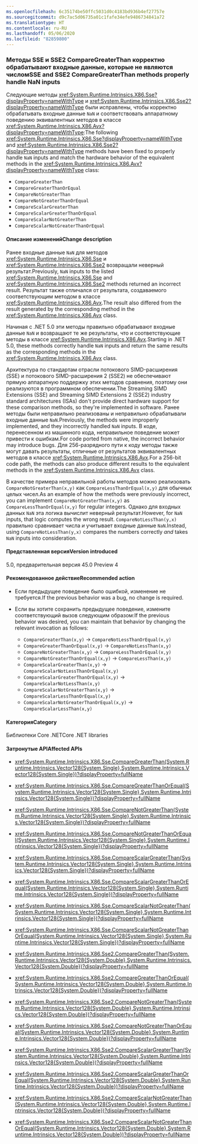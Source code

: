 ```yaml
---
ms.openlocfilehash: 6c35174be50ffc5031d0c4183bd936b4ef27757e
ms.sourcegitcommit: d9c7ac5d06735a01c1fafe34efe9486734841a72
ms.translationtype: HT
ms.contentlocale: ru-RU
ms.lasthandoff: 05/06/2020
ms.locfileid: "82859800"
---
```

### <a name="sse-and-sse2-comparegreaterthan-methods-properly-handle-nan-inputs"></a><span data-ttu-id="e0137-101">Методы SSE и SSE2 CompareGreaterThan корректно обрабатывают входные данные, которые не являются числом</span><span class="sxs-lookup"><span data-stu-id="e0137-101">SSE and SSE2 CompareGreaterThan methods properly handle NaN inputs</span></span>

<span data-ttu-id="e0137-102">Следующие методы <xref:System.Runtime.Intrinsics.X86.Sse?displayProperty=nameWithType> и <xref:System.Runtime.Intrinsics.X86.Sse2?displayProperty=nameWithType> были исправлены, чтобы корректно обрабатывать входные данные `NaN` и соответствовать аппаратному поведению эквивалентных методов в классе <xref:System.Runtime.Intrinsics.X86.Avx?displayProperty=nameWithType>:</span><span class="sxs-lookup"><span data-stu-id="e0137-102">The following <xref:System.Runtime.Intrinsics.X86.Sse?displayProperty=nameWithType> and <xref:System.Runtime.Intrinsics.X86.Sse2?displayProperty=nameWithType> methods have been fixed to properly handle `NaN` inputs and match the hardware behavior of the equivalent methods in the <xref:System.Runtime.Intrinsics.X86.Avx?displayProperty=nameWithType> class:</span></span>

* `CompareGreaterThan`
* `CompareGreaterThanOrEqual`
* `CompareNotGreaterThan`
* `CompareNotGreaterThanOrEqual`
* `CompareScalarGreaterThan`
* `CompareScalarGreaterThanOrEqual`
* `CompareScalarNotGreaterThan`
* `CompareScalarNotGreaterThanOrEqual`

#### <a name="change-description"></a><span data-ttu-id="e0137-103">Описание изменений</span><span class="sxs-lookup"><span data-stu-id="e0137-103">Change description</span></span>

<span data-ttu-id="e0137-104">Ранее входные данные `NaN` для методов <xref:System.Runtime.Intrinsics.X86.Sse> и <xref:System.Runtime.Intrinsics.X86.Sse2> возвращали неверный результат.</span><span class="sxs-lookup"><span data-stu-id="e0137-104">Previously, `NaN` inputs to the listed <xref:System.Runtime.Intrinsics.X86.Sse> and <xref:System.Runtime.Intrinsics.X86.Sse2> methods returned an incorrect result.</span></span> <span data-ttu-id="e0137-105">Результат также отличался от результата, создаваемого соответствующим методом в классе <xref:System.Runtime.Intrinsics.X86.Avx>.</span><span class="sxs-lookup"><span data-stu-id="e0137-105">The result also differed from the result generated by the corresponding method in the <xref:System.Runtime.Intrinsics.X86.Avx> class.</span></span>

<span data-ttu-id="e0137-106">Начиная с .NET 5.0 эти методы правильно обрабатывают входные данные `NaN` и возвращают те же результаты, что и соответствующие методы в классе <xref:System.Runtime.Intrinsics.X86.Avx>.</span><span class="sxs-lookup"><span data-stu-id="e0137-106">Starting in .NET 5.0, these methods correctly handle `NaN` inputs and return the same results as the corresponding methods in the <xref:System.Runtime.Intrinsics.X86.Avx> class.</span></span>

<span data-ttu-id="e0137-107">Архитектура по стандартам отрасли потокового SIMD-расширения (SSE) и потокового SIMD-расширения 2 (SSE2) не обеспечивают прямую аппаратную поддержку этих методов сравнения, поэтому они реализуются в программном обеспечении.</span><span class="sxs-lookup"><span data-stu-id="e0137-107">The Streaming SIMD Extensions (SSE) and Streaming SIMD Extensions 2 (SSE2) industry standard architectures (ISAs) don't provide direct hardware support for these comparison methods, so they're implemented in software.</span></span> <span data-ttu-id="e0137-108">Ранее методы были неправильно реализованы и неправильно обрабатывали входные данные `NaN`.</span><span class="sxs-lookup"><span data-stu-id="e0137-108">Previously, the methods were improperly implemented, and they incorrectly handled `NaN` inputs.</span></span> <span data-ttu-id="e0137-109">В коде, перенесенном из машинного кода, неправильное поведение может привести к ошибкам.</span><span class="sxs-lookup"><span data-stu-id="e0137-109">For code ported from native, the incorrect behavior may introduce bugs.</span></span> <span data-ttu-id="e0137-110">Для 256-разрядного пути к коду методы также могут давать результаты, отличные от результатов эквивалентных методов в классе <xref:System.Runtime.Intrinsics.X86.Avx>.</span><span class="sxs-lookup"><span data-stu-id="e0137-110">For a 256-bit code path, the methods can also produce different results to the equivalent methods in the <xref:System.Runtime.Intrinsics.X86.Avx> class.</span></span>

<span data-ttu-id="e0137-111">В качестве примера неправильной работы методов можно реализовать `CompareNotGreaterThan(x,y)` как `CompareLessThanOrEqual(x,y)` для обычных целых чисел.</span><span class="sxs-lookup"><span data-stu-id="e0137-111">As an example of how the methods were previously incorrect, you can implement `CompareNotGreaterThan(x,y)` as `CompareLessThanOrEqual(x,y)` for regular integers.</span></span> <span data-ttu-id="e0137-112">Однако для входных данных `NaN` эта логика вычислит неверный результат.</span><span class="sxs-lookup"><span data-stu-id="e0137-112">However, for `NaN` inputs, that logic computes the wrong result.</span></span> <span data-ttu-id="e0137-113">`CompareNotLessThan(y,x)` правильно сравнивает числа *и* учитывает входные данные `NaN`.</span><span class="sxs-lookup"><span data-stu-id="e0137-113">Instead, using `CompareNotLessThan(y,x)` compares the numbers correctly *and* takes `NaN` inputs into consideration.</span></span>

#### <a name="version-introduced"></a><span data-ttu-id="e0137-114">Представленная версия</span><span class="sxs-lookup"><span data-stu-id="e0137-114">Version introduced</span></span>

<span data-ttu-id="e0137-115">5.0, предварительная версия 4</span><span class="sxs-lookup"><span data-stu-id="e0137-115">5.0 Preview 4</span></span>

#### <a name="recommended-action"></a><span data-ttu-id="e0137-116">Рекомендованное действие</span><span class="sxs-lookup"><span data-stu-id="e0137-116">Recommended action</span></span>

- <span data-ttu-id="e0137-117">Если предыдущее поведение было ошибкой, изменение не требуется.</span><span class="sxs-lookup"><span data-stu-id="e0137-117">If the previous behavior was a bug, no change is required.</span></span>

- <span data-ttu-id="e0137-118">Если вы хотите сохранить предыдущее поведение, измените соответствующий вызов следующим образом:</span><span class="sxs-lookup"><span data-stu-id="e0137-118">If the previous behavior was desired, you can maintain that behavior by changing the relevant invocation as follows:</span></span>

  * `CompareGreaterThan(x,y)` -> `CompareNotLessThanOrEqual(x,y)`
  * `CompareGreaterThanOrEqual(x,y)` -> `CompareNotLessThan(x,y)`
  * `CompareNotGreaterThan(x,y)` -> `CompareLessThanOrEqual(x,y)`
  * `CompareNotGreaterThanOrEqual(x,y)` -> `CompareLessThan(x,y)`
  * `CompareScalarGreaterThan(x,y)` -> `CompareScalarNotLessThanOrEqual(x,y)`
  * `CompareScalarGreaterThanOrEqual(x,y)` -> `CompareScalarNotLessThan(x,y)`
  * `CompareScalarNotGreaterThan(x,y)` -> `CompareScalarLessThanOrEqual(x,y)`
  * `CompareScalarNotGreaterThanOrEqual(x,y)` -> `CompareScalarLessThan(x,y)`

#### <a name="category"></a><span data-ttu-id="e0137-119">Категория</span><span class="sxs-lookup"><span data-stu-id="e0137-119">Category</span></span>

<span data-ttu-id="e0137-120">Библиотеки Core .NET</span><span class="sxs-lookup"><span data-stu-id="e0137-120">Core .NET libraries</span></span>

#### <a name="affected-apis"></a><span data-ttu-id="e0137-121">Затронутые API</span><span class="sxs-lookup"><span data-stu-id="e0137-121">Affected APIs</span></span>

- <xref:System.Runtime.Intrinsics.X86.Sse.CompareGreaterThan(System.Runtime.Intrinsics.Vector128{System.Single},System.Runtime.Intrinsics.Vector128{System.Single})?displayProperty=fullName>
- <xref:System.Runtime.Intrinsics.X86.Sse.CompareGreaterThanOrEqual(System.Runtime.Intrinsics.Vector128{System.Single},System.Runtime.Intrinsics.Vector128{System.Single})?displayProperty=fullName>
- <xref:System.Runtime.Intrinsics.X86.Sse.CompareNotGreaterThan(System.Runtime.Intrinsics.Vector128{System.Single},System.Runtime.Intrinsics.Vector128{System.Single})?displayProperty=fullName>
- <xref:System.Runtime.Intrinsics.X86.Sse.CompareNotGreaterThanOrEqual(System.Runtime.Intrinsics.Vector128{System.Single},System.Runtime.Intrinsics.Vector128{System.Single})?displayProperty=fullName>
- <xref:System.Runtime.Intrinsics.X86.Sse.CompareScalarGreaterThan(System.Runtime.Intrinsics.Vector128{System.Single},System.Runtime.Intrinsics.Vector128{System.Single})?displayProperty=fullName>
- <xref:System.Runtime.Intrinsics.X86.Sse.CompareScalarGreaterThanOrEqual(System.Runtime.Intrinsics.Vector128{System.Single},System.Runtime.Intrinsics.Vector128{System.Single})?displayProperty=fullName>
- <xref:System.Runtime.Intrinsics.X86.Sse.CompareScalarNotGreaterThan(System.Runtime.Intrinsics.Vector128{System.Single},System.Runtime.Intrinsics.Vector128{System.Single})?displayProperty=fullName>
- <xref:System.Runtime.Intrinsics.X86.Sse.CompareScalarNotGreaterThanOrEqual(System.Runtime.Intrinsics.Vector128{System.Single},System.Runtime.Intrinsics.Vector128{System.Single})?displayProperty=fullName>

- <xref:System.Runtime.Intrinsics.X86.Sse2.CompareGreaterThan(System.Runtime.Intrinsics.Vector128{System.Double},System.Runtime.Intrinsics.Vector128{System.Double})?displayProperty=fullName>
- <xref:System.Runtime.Intrinsics.X86.Sse2.CompareGreaterThanOrEqual(System.Runtime.Intrinsics.Vector128{System.Double},System.Runtime.Intrinsics.Vector128{System.Double})?displayProperty=fullName>
- <xref:System.Runtime.Intrinsics.X86.Sse2.CompareNotGreaterThan(System.Runtime.Intrinsics.Vector128{System.Double},System.Runtime.Intrinsics.Vector128{System.Double})?displayProperty=fullName>
- <xref:System.Runtime.Intrinsics.X86.Sse2.CompareNotGreaterThanOrEqual(System.Runtime.Intrinsics.Vector128{System.Double},System.Runtime.Intrinsics.Vector128{System.Double})?displayProperty=fullName>
- <xref:System.Runtime.Intrinsics.X86.Sse2.CompareScalarGreaterThan(System.Runtime.Intrinsics.Vector128{System.Double},System.Runtime.Intrinsics.Vector128{System.Double})?displayProperty=fullName>
- <xref:System.Runtime.Intrinsics.X86.Sse2.CompareScalarGreaterThanOrEqual(System.Runtime.Intrinsics.Vector128{System.Double},System.Runtime.Intrinsics.Vector128{System.Double})?displayProperty=fullName>
- <xref:System.Runtime.Intrinsics.X86.Sse2.CompareScalarNotGreaterThan(System.Runtime.Intrinsics.Vector128{System.Double},System.Runtime.Intrinsics.Vector128{System.Double})?displayProperty=fullName>
- <xref:System.Runtime.Intrinsics.X86.Sse2.CompareScalarNotGreaterThanOrEqual(System.Runtime.Intrinsics.Vector128{System.Double},System.Runtime.Intrinsics.Vector128{System.Double})?displayProperty=fullName>

<!--

### Affected APIs

- `M:System.Runtime.Intrinsics.X86.Sse.CompareGreaterThan(System.Runtime.Intrinsics.Vector128{System.Single},System.Runtime.Intrinsics.Vector128{System.Single})`
- `M:System.Runtime.Intrinsics.X86.Sse.CompareGreaterThanOrEqual(System.Runtime.Intrinsics.Vector128{System.Single},System.Runtime.Intrinsics.Vector128{System.Single})`
- `M:System.Runtime.Intrinsics.X86.Sse.CompareNotGreaterThan(System.Runtime.Intrinsics.Vector128{System.Single},System.Runtime.Intrinsics.Vector128{System.Single})`
- `M:System.Runtime.Intrinsics.X86.Sse.CompareNotGreaterThanOrEqual(System.Runtime.Intrinsics.Vector128{System.Single},System.Runtime.Intrinsics.Vector128{System.Single})`
- `M:System.Runtime.Intrinsics.X86.Sse.CompareScalarGreaterThan(System.Runtime.Intrinsics.Vector128{System.Single},System.Runtime.Intrinsics.Vector128{System.Single})`
- `M:System.Runtime.Intrinsics.X86.Sse.CompareScalarGreaterThanOrEqual(System.Runtime.Intrinsics.Vector128{System.Single},System.Runtime.Intrinsics.Vector128{System.Single})`
- `M:System.Runtime.Intrinsics.X86.Sse.CompareScalarNotGreaterThan(System.Runtime.Intrinsics.Vector128{System.Single},System.Runtime.Intrinsics.Vector128{System.Single})`
- `M:System.Runtime.Intrinsics.X86.Sse.CompareScalarNotGreaterThanOrEqual(System.Runtime.Intrinsics.Vector128{System.Single},System.Runtime.Intrinsics.Vector128{System.Single})`

- `M:System.Runtime.Intrinsics.X86.Sse2.CompareGreaterThan(System.Runtime.Intrinsics.Vector128{System.Double},System.Runtime.Intrinsics.Vector128{System.Double})`
- `M:System.Runtime.Intrinsics.X86.Sse2.CompareGreaterThanOrEqual(System.Runtime.Intrinsics.Vector128{System.Double},System.Runtime.Intrinsics.Vector128{System.Double})`
- `M:System.Runtime.Intrinsics.X86.Sse2.CompareNotGreaterThan(System.Runtime.Intrinsics.Vector128{System.Double},System.Runtime.Intrinsics.Vector128{System.Double})`
- `M:System.Runtime.Intrinsics.X86.Sse2.CompareNotGreaterThanOrEqual(System.Runtime.Intrinsics.Vector128{System.Double},System.Runtime.Intrinsics.Vector128{System.Double})`
- `M:System.Runtime.Intrinsics.X86.Sse2.CompareScalarGreaterThan(System.Runtime.Intrinsics.Vector128{System.Double},System.Runtime.Intrinsics.Vector128{System.Double})`
- `M:System.Runtime.Intrinsics.X86.Sse2.CompareScalarGreaterThanOrEqual(System.Runtime.Intrinsics.Vector128{System.Double},System.Runtime.Intrinsics.Vector128{System.Double})`
- `M:System.Runtime.Intrinsics.X86.Sse2.CompareScalarNotGreaterThan(System.Runtime.Intrinsics.Vector128{System.Double},System.Runtime.Intrinsics.Vector128{System.Double})`
- `M:System.Runtime.Intrinsics.X86.Sse2.CompareScalarNotGreaterThanOrEqual(System.Runtime.Intrinsics.Vector128{System.Double},System.Runtime.Intrinsics.Vector128{System.Double})`

-->
